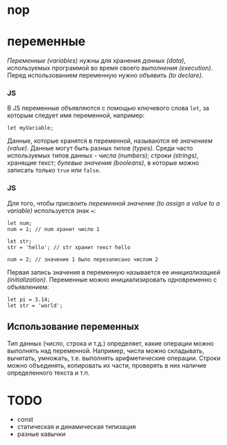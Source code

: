 # nop

# переменные

_Переменные (variables)_ нужны для хранения _данных (data)_, используемых программой во время своего _выполнения (execution)_. Перед использованием переменную нужно _объявить (to declare)_.

### JS

В JS переменные объявляются с помощью ключевого слова `let`, за которым следует имя переменной, например:

```
let myVariable;
```

Данные, которые хранятся в переменной, называются её _значением (value)_. Данные могут быть разных _типов (types)_. Среди часто используемых типов данных - _числа (numbers)_; _строки (strings)_, хранящие текст; _булевые значения (booleans)_, в которые можно записать только `true` или `false`.

### JS

Для того, чтобы _присвоить переменной значение (to assign a value to a variable)_ используется знак `=`:

```
let num;
num = 1; // num хранит число 1

let str;
str = 'hello'; // str хранит текст hello

num = 2; // значение 1 было перезаписано числом 2
```

Первая запись значения в переменную называется ее _инициализацией (initialization)_. Переменные можно инициализировать одновременно с объявлением:

```
let pi = 3.14;
let str = 'world';
```
## Использование переменных

Тип данных (число, строка и т.д.) определяет, какие операции можно выполнять над переменной. Например, числа можно складывать, вычитать, умножать, т.е. выполнять арифметические операции. Строки можно объединять, копировать их части, проверять в них наличие определенного текста и т.п. 


# TODO

* const
* статическая и динамическая типизация
* разные кавычки
